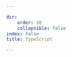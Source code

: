 ```yaml
--- 

dir:
    order: 30
    collapsible: false
index: false
title: TypeScript

---
```


<Catalog hideHeading/>

